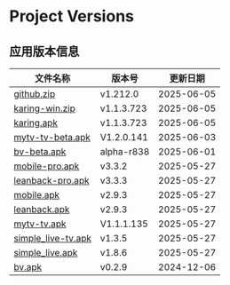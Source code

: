 # Project Versions
<!-- VERSION_TABLE_START -->
## 应用版本信息
| 文件名称 | 版本号 | 更新日期 |
|----------|--------|----------|
| [github.zip](https://github.com/tmxia/iptv/raw/main/apk/github.zip) | v1.212.0 | 2025-06-05 |
| [karing-win.zip](https://github.com/tmxia/iptv/raw/main/apk/karing-win.zip) | v1.1.3.723 | 2025-06-05 |
| [karing.apk](https://github.com/tmxia/iptv/raw/main/apk/karing.apk) | v1.1.3.723 | 2025-06-05 |
| [mytv-tv-beta.apk](https://github.com/tmxia/iptv/raw/main/apk/mytv-tv-beta.apk) | V1.2.0.141 | 2025-06-03 |
| [bv-beta.apk](https://github.com/tmxia/iptv/raw/main/apk/bv-beta.apk) | alpha-r838 | 2025-06-01 |
| [mobile-pro.apk](https://github.com/tmxia/iptv/raw/main/apk/mobile-pro.apk) | v3.3.2 | 2025-05-27 |
| [leanback-pro.apk](https://github.com/tmxia/iptv/raw/main/apk/leanback-pro.apk) | v3.3.3 | 2025-05-27 |
| [mobile.apk](https://github.com/tmxia/iptv/raw/main/apk/mobile.apk) | v2.9.3 | 2025-05-27 |
| [leanback.apk](https://github.com/tmxia/iptv/raw/main/apk/leanback.apk) | v2.9.3 | 2025-05-27 |
| [mytv-tv.apk](https://github.com/tmxia/iptv/raw/main/apk/mytv-tv.apk) | V1.1.1.135 | 2025-05-27 |
| [simple_live-tv.apk](https://github.com/tmxia/iptv/raw/main/apk/simple_live-tv.apk) | v1.3.5 | 2025-05-27 |
| [simple_live.apk](https://github.com/tmxia/iptv/raw/main/apk/simple_live.apk) | v1.8.6 | 2025-05-27 |
| [bv.apk](https://github.com/tmxia/iptv/raw/main/apk/bv.apk) | v0.2.9 | 2024-12-06 |
<!-- VERSION_TABLE_END -->
